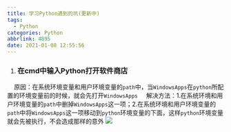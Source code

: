 ```yaml
---
title: 学习Python遇到的坑(更新中)
tags:
  - Python
categories: Python
abbrlink: 4895
date: 2021-01-08 12:55:56
---
```

1. ### 在cmd中输入Python打开软件商店
&nbsp;&nbsp;&nbsp;&nbsp;原因：在系统环境变量和用户环境变量的`path`中，当`WindowsApps`在`python`所配置的环境变量前的时候，就会先打开`WindowsApps`
&nbsp;&nbsp;&nbsp;&nbsp;解决方法：1.在系统环境和用户环境变量的`path`中删掉`WindowsApps`这一项；2.在系统环境和用户环境变量的`path`中将`WindowsApps`这一项移动到`python`环境变量的下面，这样`python`环境变量就会先被执行，不会造成那样的意外
![](https://myforpicgo.oss-cn-beijing.aliyuncs.com/image/20210108143304.png)